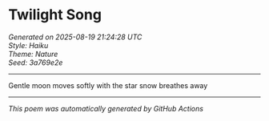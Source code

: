 # Twilight Song

*Generated on 2025-08-19 21:24:28 UTC*  
*Style: Haiku*  
*Theme: Nature*  
*Seed: 3a769e2e*

---

Gentle moon
moves softly with the star
snow breathes away

---

*This poem was automatically generated by GitHub Actions*
